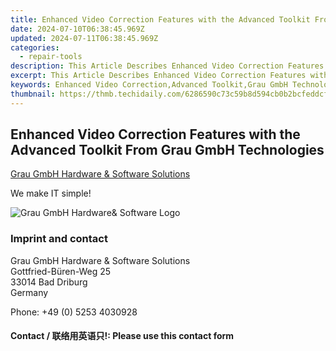 ```yaml
---
title: Enhanced Video Correction Features with the Advanced Toolkit From Grau GmbH Technologies
date: 2024-07-10T06:38:45.969Z
updated: 2024-07-11T06:38:45.969Z
categories:
  - repair-tools
description: This Article Describes Enhanced Video Correction Features with the Advanced Toolkit From Grau GmbH Technologies
excerpt: This Article Describes Enhanced Video Correction Features with the Advanced Toolkit From Grau GmbH Technologies
keywords: Enhanced Video Correction,Advanced Toolkit,Grau GmbH Technologies,Video Editing Software,Professional Video Correction Tools,High-Quality Video Restoration,Cutting-Edge Video Correction Tech
thumbnail: https://thmb.techidaily.com/6286590c73c59b8d594cb0b2bcfeddcf75c266e1c9f05737fe2466998b55fc4d.jpg
---
```


## Enhanced Video Correction Features with the Advanced Toolkit From Grau GmbH Technologies

[Grau GmbH Hardware & Software Solutions](https://main.grauonline.de/)

We make IT simple!

![Grau GmbH Hardware& Software Logo](https://main.grauonline.de/wp-content/uploads/2021/05/output-onlinepngtools.png)

### Imprint and contact

 Grau GmbH Hardware & Software Solutions  
 Gottfried-Büren-Weg 25  
 33014 Bad Driburg  
 Germany

Phone: +49 (0) 5253 4030928

#### Contact / 联络用英语只!: Please use this contact form

<ins class="adsbygoogle"
     style="display:block"
     data-ad-format="autorelaxed"
     data-ad-client="ca-pub-7571918770474297"
     data-ad-slot="1223367746"></ins>



<ins class="adsbygoogle"
     style="display:block"
     data-ad-client="ca-pub-7571918770474297"
     data-ad-slot="8358498916"
     data-ad-format="auto"
     data-full-width-responsive="true"></ins>


